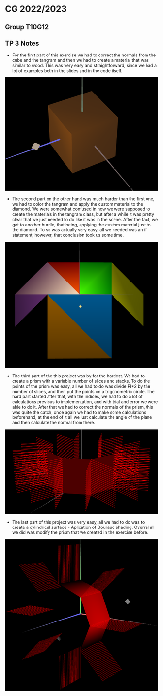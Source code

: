 # CG 2022/2023

## Group T10G12

## TP 3 Notes

- For the first part of this exercise we had to correct the normals from the cube and the tangram and then we had to create a material that was similar to wood. This was very easy and straightforward, since we had a lot of examples both in the slides and in the code itself.

![Screenshot 1](screenshots/CG-t10g12-tp3-1.png)

- The second part on the other hand was much harder than the first one, we had to color the tangram and apply the custom material to the diamond. We were somewhat confused in how we were supposed to create the materials in the tangram class, but after a while it was pretty clear that we just needed to do like it was in the scene. After the fact, we got to another hurdle, that being, applying the custom material just to the diamond. To so was actually very easy, all we needed was an if statement, however, that conclusion took us some time.

![Screenshot 2](screenshots/CG-t10g12-tp3-2.png)

- The third part of the this project was by far the hardest. We had to create a prism with a variable number of slices and stacks. To do the points of the prism was easy, all we had to do was divide PI*2 by the number of slices, and then put the points on a trigonometric circle. The hard part started after that, with the indices, we had to do a lot of calculations previous to implementation, and with trial and error we were able to do it. After that we had to correct the normals of the prism, this was quite the catch, once again we had to make some calculations beforehand, at the end of it all we just calculate the angle of the plane and then calculate the normal from there.

![Screenshot 3](screenshots/CG-t10g12-tp3-3.png)

- The last part of this project was very easy, all we had to do was to create a cylindrical surface - Aplication of Gouraud shading. Overral all we did was modify the prism that we created in the exercise before.

![Screenshot 4](screenshots/CG-t10g12-tp3-4.png)